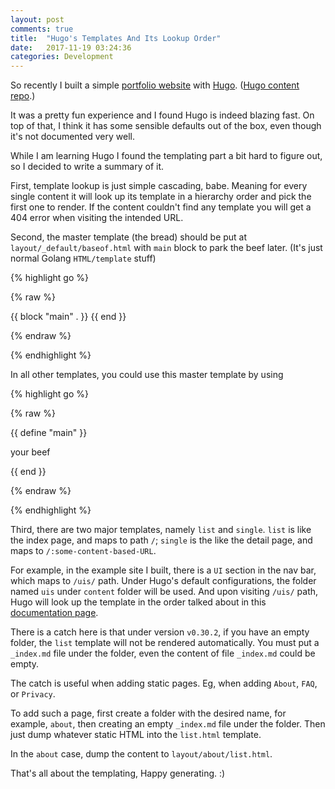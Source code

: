 ```yaml
---
layout: post
comments: true
title:  "Hugo's Templates And Its Lookup Order"
date:   2017-11-19 03:24:36
categories: Development
---
```


So recently I built a simple [portfolio website](https://toniachen.com/) with [Hugo](http://gohugo.io/). ([Hugo content repo](https://github.com/bobintornado/toniachen-hugo).) 

It was a pretty fun experience and I found Hugo is indeed blazing fast. On top of that, I think it has some sensible defaults out of the box, even though it's not documented very well.

While I am learning Hugo I found the templating part a bit hard to figure out, so I decided to write a summary of it.

First, template lookup is just simple cascading, babe. Meaning for every single content it will look up its template in a hierarchy order and pick the first one to render. If the content couldn't find any template you will get a 404 error when visiting the intended URL.

Second, the master template (the bread) should be put at `layout/_default/baseof.html` with `main` block to park the beef later. (It's just normal Golang `HTML/template` stuff)

{% highlight go %}

{% raw %}

{{ block "main" . }} {{ end }}

{% endraw %}

{% endhighlight %}

In all other templates, you could use this master template by using 


{% highlight go %}

{% raw %}

{{ define "main" }}

your beef

{{ end }}

{% endraw %}

{% endhighlight %}


Third, there are two major templates, namely `list` and `single`. `list` is like the index page, and maps to path `/`; `single` is the like the detail page, and maps to `/:some-content-based-URL`.

For example, in the example site I built, there is a `UI` section in the nav bar, which maps to `/uis/` path. Under Hugo's default configurations, the folder named `uis` under `content` folder will be used. And upon visiting `/uis/` path, Hugo will look up the template in the order talked about in this [documentation page](https://gohugo.io/templates/section-templates/#section-template-lookup-order). 

There is a catch here is that under version `v0.30.2`, if you have an empty folder, the `list` template will not be rendered automatically. You must put a `_index.md` file under the folder, even the content of file `_index.md` could be empty.

The catch is useful when adding static pages. Eg, when adding `About`, `FAQ`, or `Privacy`.

To add such a page, first create a folder with the desired name, for example, `about`, then creating an empty `_index.md` file under the folder. Then just dump whatever static HTML into the `list.html` template. 

In the `about` case, dump the content to `layout/about/list.html`.

That's all about the templating, Happy generating. :)
